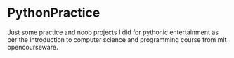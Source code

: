 # PythonPractice
Just some practice and noob projects I did for pythonic entertainment as per the introduction to computer science and programming course from mit opencourseware.
